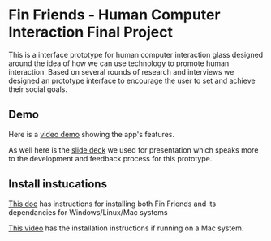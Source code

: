 # Fin Friends - Human Computer Interaction Final Project
This is a interface prototype for human computer interaction glass designed around the idea of how we can use technology to promote human interaction. Based on several rounds of research and interviews we designed an prototype interface to encourage the user to set and achieve their social goals. 

## Demo
Here is a [video demo](https://drive.google.com/file/d/1hQtPeDQmNGBU-8cEian4wJGStelfitQ-/view?usp=drive_link) showing the app's features.

As well here is the [slide deck](https://docs.google.com/presentation/d/1QDR-2-KEFKooYpIgM3B4wFimVkarlxVylW531Ryg8Ls/edit#slide=id.g2a13e06ba0f_0_143) we used for presentation which speaks more to the development and feedback process for this prototype. 

## Install instucations
[This doc](https://docs.google.com/document/d/1l4_ppNombF-61Q8WNpjZpUbNIncKuHt1MG8eBihixRo/edit?usp=sharing) has instructions for installing both Fin Friends and its dependancies for Windows/Linux/Mac systems

[This video](https://drive.google.com/file/d/1PA91oxYeV-VeN3iKKOFDM6BqqYTDem00/view?usp=drive_link) has the installation instructions if running on a Mac system.
